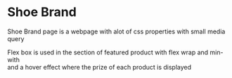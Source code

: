 <h1>Shoe Brand</h1>
<p>Shoe Brand page is a webpage with alot of css properties with small media query</p>
<p>Flex box is used in the section of featured product with flex wrap and min-with <br> and a hover effect where the prize of each product is displayed</p>
